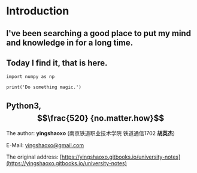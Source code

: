# Introduction

## I've been searching a good place to put my mind and knowledge in for a long time.

## Today I find it, that is here.

```text
import numpy as np

print('Do something magic.')
```

## Python3,  $$\frac{520} {no.matter.how}$$

The author: **yingshaoxo** \(南京铁道职业技术学院 铁道通信1702 **胡英杰**\)

E-Mail: yingshaoxo@gmail.com

The original address: [https://yingshaoxo.gitbooks.io/university-notes](https://yingshaoxo.gitbooks.io/university-notes)

